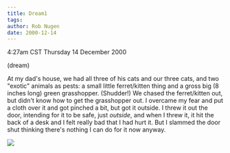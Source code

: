 ```yaml
---
title: Dream1
tags: 
author: Rob Nugen
date: 2000-12-14
---
```


<title>Dream</title>
<p class=date>4:27am CST Thursday 14 December 2000</p>
<p class=note>(dream)</p>

<p class=dream>At my dad's house, we had all three of his cats and our
three cats, and two "exotic" animals as pests: a small little
ferret/kitten thing and a gross big (8 inches long) green grasshopper.
(Shudder!)  We chased the ferret/kitten out, but didn't know how to
get the grasshopper out.  I overcame my fear and put a cloth over it
and got pinched a bit, but got it outside.  I threw it out the door,
intending for it to be safe, just <em>outside</em>, and when I threw
it, it hit the back of a desk and I felt really bad that I had hurt
it.  But I slammed the door shut thinking there's nothing I can do for
it now anyway.</p>

<p><img src='/images/rob/wL-ROB.gif'/></p>

